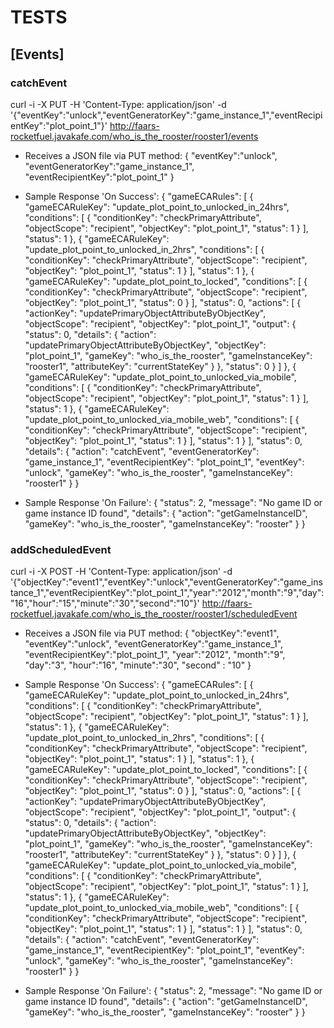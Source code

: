 # TESTS

## [Events]
### catchEvent
curl -i -X PUT -H 'Content-Type: application/json' -d '{"eventKey":"unlock","eventGeneratorKey":"game_instance_1","eventRecipientKey":"plot_point_1"}' http://faars-rocketfuel.javakafe.com/who_is_the_rooster/rooster1/events


* Receives a JSON file via PUT method:
{
	"eventKey":"unlock",
	"eventGeneratorKey":"game_instance_1",
	"eventRecipientKey":"plot_point_1"
}


* Sample Response 'On Success':
{
    "gameECARules": [
        {
            "gameECARuleKey": "update_plot_point_to_unlocked_in_24hrs",
            "conditions": [
                {
                    "conditionKey": "checkPrimaryAttribute",
                    "objectScope": "recipient",
                    "objectKey": "plot_point_1",
                    "status": 1
                }
            ],
            "status": 1
        },
        {
            "gameECARuleKey": "update_plot_point_to_unlocked_in_2hrs",
            "conditions": [
                {
                    "conditionKey": "checkPrimaryAttribute",
                    "objectScope": "recipient",
                    "objectKey": "plot_point_1",
                    "status": 1
                }
            ],
            "status": 1
        },
        {
            "gameECARuleKey": "update_plot_point_to_locked",
            "conditions": [
                {
                    "conditionKey": "checkPrimaryAttribute",
                    "objectScope": "recipient",
                    "objectKey": "plot_point_1",
                    "status": 0
                }
            ],
            "status": 0,
            "actions": [
                {
                    "actionKey": "updatePrimaryObjectAttributeByObjectKey",
                    "objectScope": "recipient",
                    "objectKey": "plot_point_1",
                    "output": {
                        "status": 0,
                        "details": {
                            "action": "updatePrimaryObjectAttributeByObjectKey",
                            "objectKey": "plot_point_1",
                            "gameKey": "who_is_the_rooster",
                            "gameInstanceKey": "rooster1",
                            "attributeKey": "currentStateKey"
                        }
                    },
                    "status": 0
                }
            ]
        },
        {
            "gameECARuleKey": "update_plot_point_to_unlocked_via_mobile",
            "conditions": [
                {
                    "conditionKey": "checkPrimaryAttribute",
                    "objectScope": "recipient",
                    "objectKey": "plot_point_1",
                    "status": 1
                }
            ],
            "status": 1
        },
        {
            "gameECARuleKey": "update_plot_point_to_unlocked_via_mobile_web",
            "conditions": [
                {
                    "conditionKey": "checkPrimaryAttribute",
                    "objectScope": "recipient",
                    "objectKey": "plot_point_1",
                    "status": 1
                }
            ],
            "status": 1
        }
    ],
    "status": 0,
    "details": {
        "action": "catchEvent",
        "eventGeneratorKey": "game_instance_1",
        "eventRecipientKey": "plot_point_1",
        "eventKey": "unlock",
        "gameKey": "who_is_the_rooster",
        "gameInstanceKey": "rooster1"
    }
}


* Sample Response 'On Failure':
{
    "status": 2,
    "message": "No game ID or game instance ID found",
    "details": {
        "action": "getGameInstanceID",
        "gameKey": "who_is_the_rooster",
        "gameInstanceKey": "rooster"
    }
}


### addScheduledEvent
curl -i -X POST -H 'Content-Type: application/json' -d '{"objectKey":"event1","eventKey":"unlock","eventGeneratorKey":"game_instance_1","eventRecipientKey":"plot_point_1","year":"2012","month":"9","day":"16","hour":"15","minute":"30","second":"10"}' http://faars-rocketfuel.javakafe.com/who_is_the_rooster/rooster1/scheduledEvent


* Receives a JSON file via PUT method:
{
	"objectKey":"event1",
	"eventKey":"unlock",
	"eventGeneratorKey":"game_instance_1",
	"eventRecipientKey":"plot_point_1",
	"year":"2012",
	"month":"9",
	"day":"3",
	"hour":"16",
	"minute":"30",
	"second" : "10"
}


* Sample Response 'On Success':
{
    "gameECARules": [
        {
            "gameECARuleKey": "update_plot_point_to_unlocked_in_24hrs",
            "conditions": [
                {
                    "conditionKey": "checkPrimaryAttribute",
                    "objectScope": "recipient",
                    "objectKey": "plot_point_1",
                    "status": 1
                }
            ],
            "status": 1
        },
        {
            "gameECARuleKey": "update_plot_point_to_unlocked_in_2hrs",
            "conditions": [
                {
                    "conditionKey": "checkPrimaryAttribute",
                    "objectScope": "recipient",
                    "objectKey": "plot_point_1",
                    "status": 1
                }
            ],
            "status": 1
        },
        {
            "gameECARuleKey": "update_plot_point_to_locked",
            "conditions": [
                {
                    "conditionKey": "checkPrimaryAttribute",
                    "objectScope": "recipient",
                    "objectKey": "plot_point_1",
                    "status": 0
                }
            ],
            "status": 0,
            "actions": [
                {
                    "actionKey": "updatePrimaryObjectAttributeByObjectKey",
                    "objectScope": "recipient",
                    "objectKey": "plot_point_1",
                    "output": {
                        "status": 0,
                        "details": {
                            "action": "updatePrimaryObjectAttributeByObjectKey",
                            "objectKey": "plot_point_1",
                            "gameKey": "who_is_the_rooster",
                            "gameInstanceKey": "rooster1",
                            "attributeKey": "currentStateKey"
                        }
                    },
                    "status": 0
                }
            ]
        },
        {
            "gameECARuleKey": "update_plot_point_to_unlocked_via_mobile",
            "conditions": [
                {
                    "conditionKey": "checkPrimaryAttribute",
                    "objectScope": "recipient",
                    "objectKey": "plot_point_1",
                    "status": 1
                }
            ],
            "status": 1
        },
        {
            "gameECARuleKey": "update_plot_point_to_unlocked_via_mobile_web",
            "conditions": [
                {
                    "conditionKey": "checkPrimaryAttribute",
                    "objectScope": "recipient",
                    "objectKey": "plot_point_1",
                    "status": 1
                }
            ],
            "status": 1
        }
    ],
    "status": 0,
    "details": {
        "action": "catchEvent",
        "eventGeneratorKey": "game_instance_1",
        "eventRecipientKey": "plot_point_1",
        "eventKey": "unlock",
        "gameKey": "who_is_the_rooster",
        "gameInstanceKey": "rooster1"
    }
}


* Sample Response 'On Failure':
{
    "status": 2,
    "message": "No game ID or game instance ID found",
    "details": {
        "action": "getGameInstanceID",
        "gameKey": "who_is_the_rooster",
        "gameInstanceKey": "rooster"
    }
}